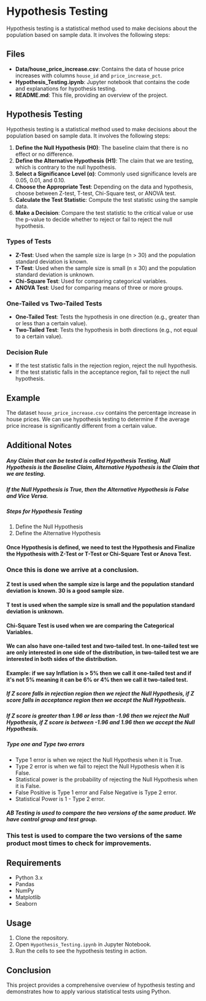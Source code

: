 # Hypothesis Testing

Hypothesis testing is a statistical method used to make decisions about the population based on sample data. It involves the following steps:

## Files

- **Data/house_price_increase.csv**: Contains the data of house price increases with columns `house_id` and `price_increase_pct`.
- **Hypothesis_Testing.ipynb**: Jupyter notebook that contains the code and explanations for hypothesis testing.
- **README.md**: This file, providing an overview of the project.

## Hypothesis Testing

Hypothesis testing is a statistical method used to make decisions about the population based on sample data. It involves the following steps:

1. **Define the Null Hypothesis (H0)**: The baseline claim that there is no effect or no difference.
2. **Define the Alternative Hypothesis (H1)**: The claim that we are testing, which is contrary to the null hypothesis.
3. **Select a Significance Level (α)**: Commonly used significance levels are 0.05, 0.01, and 0.10.
4. **Choose the Appropriate Test**: Depending on the data and hypothesis, choose between Z-test, T-test, Chi-Square test, or ANOVA test.
5. **Calculate the Test Statistic**: Compute the test statistic using the sample data.
6. **Make a Decision**: Compare the test statistic to the critical value or use the p-value to decide whether to reject or fail to reject the null hypothesis.

### Types of Tests

- **Z-Test**: Used when the sample size is large (n > 30) and the population standard deviation is known.
- **T-Test**: Used when the sample size is small (n ≤ 30) and the population standard deviation is unknown.
- **Chi-Square Test**: Used for comparing categorical variables.
- **ANOVA Test**: Used for comparing means of three or more groups.

### One-Tailed vs Two-Tailed Tests

- **One-Tailed Test**: Tests the hypothesis in one direction (e.g., greater than or less than a certain value).
- **Two-Tailed Test**: Tests the hypothesis in both directions (e.g., not equal to a certain value).

### Decision Rule

- If the test statistic falls in the rejection region, reject the null hypothesis.
- If the test statistic falls in the acceptance region, fail to reject the null hypothesis.

## Example

The dataset `house_price_increase.csv` contains the percentage increase in house prices. We can use hypothesis testing to determine if the average price increase is significantly different from a certain value.

## Additional Notes

##### Any Claim that can be tested is called Hypothesis Testing, Null Hypothesis is the Baseline Claim, Alternative Hypothesis is the Claim that we are testing.
##### If the Null Hypothesis is True, then the Alternative Hypothesis is False and Vice Versa.

##### Steps for Hypothesis Testing
1. Define the Null Hypothesis
2. Define the Alternative Hypothesis
#### Once Hypothesis is defined, we need to test the Hypothesis and Finalize the Hypothesis with Z-Test or T-Test or Chi-Square Test or Anova Test.
### Once this is done we arrive at a conclusion.

#### Z test is used when the sample size is large and the population standard deviation is known. 30 is a good sample size.
#### T test is used when the sample size is small and the population standard deviation is unknown.
#### Chi-Square Test is used when we are comparing the Categorical Variables.

#### We can also have one-tailed test and two-tailed test. In one-tailed test we are only interested in one side of the distribution, in two-tailed test we are interested in both sides of the distribution.
#### Example: if we say Inflation is > 5% then we call it one-tailed test and if it's not 5% meaning it can be 6% or 4% then we call it two-tailed test.

##### If Z score falls in rejection region then we reject the Null Hypothesis, if Z score falls in acceptance region then we accept the Null Hypothesis.
##### If Z score is greater than 1.96 or less than -1.96 then we reject the Null Hypothesis, if Z score is between -1.96 and 1.96 then we accept the Null Hypothesis.

##### Type one and Type two errors
- Type 1 error is when we reject the Null Hypothesis when it is True.
- Type 2 error is when we fail to reject the Null Hypothesis when it is False.
- Statistical power is the probability of rejecting the Null Hypothesis when it is False.
- False Positive is Type 1 error and False Negative is Type 2 error.
- Statistical Power is 1 - Type 2 error.

##### AB Testing is used to compare the two versions of the same product. We have control group and test group.
### This test is used to compare the two versions of the same product most times to check for improvements.

## Requirements

- Python 3.x
- Pandas
- NumPy
- Matplotlib
- Seaborn

## Usage

1. Clone the repository.
2. Open `Hypothesis_Testing.ipynb` in Jupyter Notebook.
3. Run the cells to see the hypothesis testing in action.

## Conclusion

This project provides a comprehensive overview of hypothesis testing and demonstrates how to apply various statistical tests using Python.